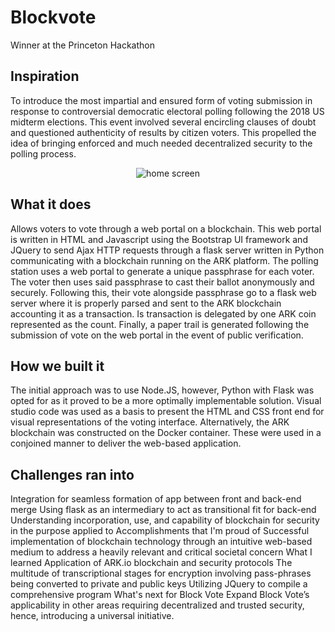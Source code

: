 # Blockvote
Winner at the Princeton Hackathon

<h2>Inspiration</h2>
To introduce the most impartial and ensured form of voting submission in response to controversial democratic electoral polling following the 2018 US midterm elections. This event involved several encircling clauses of doubt and questioned authenticity of results by citizen voters. This propelled the idea of bringing enforced and much needed decentralized security to the polling process.

<p align="center"> 
<img src="https://github.com/Subhanc/BlockVote/blob/master/Screenshots/Screenshot1.jpg" alt="home screen">
</p>

<h2>What it does</h2>
Allows voters to vote through a web portal on a blockchain. This web portal is written in HTML and Javascript using the Bootstrap UI framework and JQuery to send Ajax HTTP requests through a flask server written in Python communicating with a blockchain running on the ARK platform. The polling station uses a web portal to generate a unique passphrase for each voter. The voter then uses said passphrase to cast their ballot anonymously and securely. Following this, their vote alongside passphrase go to a flask web server where it is properly parsed and sent to the ARK blockchain accounting it as a transaction. Is transaction is delegated by one ARK coin represented as the count. Finally, a paper trail is generated following the submission of vote on the web portal in the event of public verification.

<h2>How we built it</h2>
The initial approach was to use Node.JS, however, Python with Flask was opted for as it proved to be a more optimally implementable solution. Visual studio code was used as a basis to present the HTML and CSS front end for visual representations of the voting interface. Alternatively, the ARK blockchain was constructed on the Docker container. These were used in a conjoined manner to deliver the web-based application.

<h2>Challenges ran into</h2>
Integration for seamless formation of app between front and back-end merge
Using flask as an intermediary to act as transitional fit for back-end
Understanding incorporation, use, and capability of blockchain for security in the purpose applied to
Accomplishments that I'm proud of
Successful implementation of blockchain technology through an intuitive web-based medium to address a heavily relevant and critical societal concern
What I learned
Application of ARK.io blockchain and security protocols
The multitude of transcriptional stages for encryption involving pass-phrases being converted to private and public keys
Utilizing JQuery to compile a comprehensive program
What's next for Block Vote
Expand Block Vote’s applicability in other areas requiring decentralized and trusted security, hence, introducing a universal initiative.


